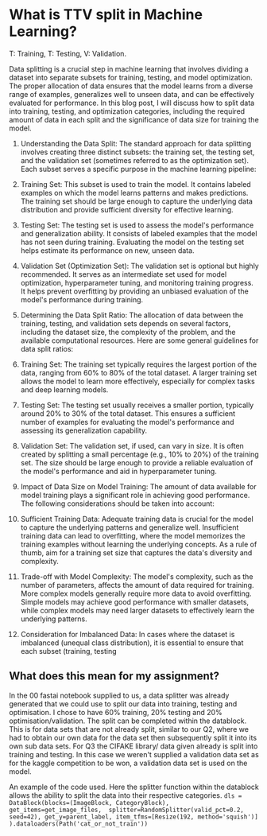 # What is TTV split in Machine Learning?
T: Training, T: Testing, V: Validation.

Data splitting is a crucial step in machine learning that involves dividing a dataset into separate subsets for training, testing, and model optimization. 
The proper allocation of data ensures that the model learns from a diverse range of examples, generalizes well to unseen data, and can be effectively evaluated for performance. In this blog post, I will discuss how to split data into training, testing, and optimization categories, including the required amount of data in each split and the significance of data size for training the model.

1. Understanding the Data Split:
The standard approach for data splitting involves creating three distinct subsets: the training set, the testing set, and the validation set (sometimes referred to as the optimization set). 
Each subset serves a specific purpose in the machine learning pipeline:

  1. Training Set: This subset is used to train the model. It contains labeled examples on which the model learns patterns and makes predictions. 
  The training set should be large enough to capture the underlying data distribution and provide sufficient diversity for effective learning.
  2. Testing Set: The testing set is used to assess the model's performance and generalization ability. 
  It consists of labeled examples that the model has not seen during training. Evaluating the model on the testing set helps estimate its performance on new, unseen data.
  3. Validation Set (Optimization Set): The validation set is optional but highly recommended. 
  It serves as an intermediate set used for model optimization, hyperparameter tuning, and monitoring training progress. 
  It helps prevent overfitting by providing an unbiased evaluation of the model's performance during training.

2. Determining the Data Split Ratio:
    The allocation of data between the training, testing, and validation sets depends on several factors, including the dataset size, the complexity of the problem, and the available computational resources. 
    Here are some general guidelines for data split ratios:

  1. Training Set: The training set typically requires the largest portion of the data, ranging from 60% to 80% of the total dataset. 
  A larger training set allows the model to learn more effectively, especially for complex tasks and deep learning models.
  2. Testing Set: The testing set usually receives a smaller portion, typically around 20% to 30% of the total dataset. 
  This ensures a sufficient number of examples for evaluating the model's performance and assessing its generalization capability.
  3. Validation Set: The validation set, if used, can vary in size. It is often created by splitting a small percentage (e.g., 10% to 20%) of the training set. 
  The size should be large enough to provide a reliable evaluation of the model's performance and aid in hyperparameter tuning.

3. Impact of Data Size on Model Training:
  The amount of data available for model training plays a significant role in achieving good performance. The following considerations should be taken into account:

  1. Sufficient Training Data: Adequate training data is crucial for the model to capture the underlying patterns and generalize well. 
  Insufficient training data can lead to overfitting, where the model memorizes the training examples without learning the underlying concepts. 
  As a rule of thumb, aim for a training set size that captures the data's diversity and complexity.
  2. Trade-off with Model Complexity: The model's complexity, such as the number of parameters, affects the amount of data required for training. More complex models generally require more data to avoid overfitting. 
  Simple models may achieve good performance with smaller datasets, while complex models may need larger datasets to effectively learn the underlying patterns.
  3. Consideration for Imbalanced Data: In cases where the dataset is imbalanced (unequal class distribution), it is essential to ensure that each subset (training, testing

## What does this mean for my assignment?
In the 00 fastai notebook supplied to us, a data splitter was already generated that we could use to split our data into training, testing and optimisation. I chose to have 60% training, 20% testing and 20% optimisation/validation. The split can be completed within the datablock. This is for data sets that are not already split, similar to our Q2, where we had to obtain our own data for the data set then subsequently split it into its own sub data sets. For Q3 the CIFAKE library/ data given already is split into training and testing. In this case we weren't supplied a validation data set as for the kaggle competition to be won, a validation data set is used on the model.<br>

An example of the code used. Here the splitter function within the datablock allows the ability to split the data into their respective categories.
`dls = DataBlock(blocks=(ImageBlock, CategoryBlock), get_items=get_image_files, 
splitter=RandomSplitter(valid_pct=0.2, seed=42), get_y=parent_label, item_tfms=[Resize(192, method='squish')]
).dataloaders(Path('cat_or_not_train')) `
